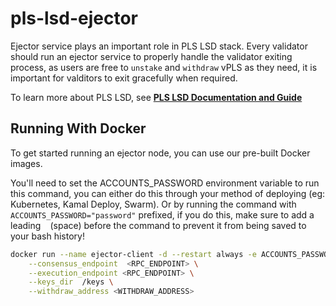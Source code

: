 # pls-lsd-ejector

Ejector service plays an important role in PLS LSD stack. Every validator should run an ejector service to properly handle the validator exiting process, as users are free to `unstake` and `withdraw` vPLS as they need, it is important for valditors to exit gracefully when required.

To learn more about PLS LSD, see [**PLS LSD Documentation and Guide**](https://vouch.run/docs/architecture/vouch_lsd.html)

## Running With Docker

To get started running an ejector node, you can use our pre-built Docker images.

You'll need to set the ACCOUNTS_PASSWORD environment variable to run this command, you can either do this through your method of deploying (eg: Kubernetes, Kamal Deploy, Swarm). Or by running the command with `ACCOUNTS_PASSWORD="password"` prefixed, if you do this, make sure to add a leading ` ` (space) before the command to prevent it from being saved to your bash history!

```bash
docker run --name ejector-client -d --restart always -e ACCOUNTS_PASSWORD -v ./keys:/keys eth-lsd-ejector:latest start \
    --consensus_endpoint  <RPC_ENDPOINT> \
    --execution_endpoint <RPC_ENDPOINT> \
    --keys_dir  /keys \
    --withdraw_address <WITHDRAW_ADDRESS>
```